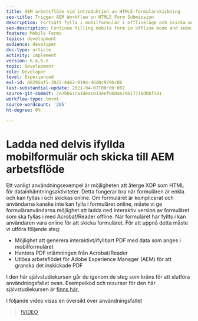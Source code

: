 ```yaml
---
title: AEM arbetsflöde vid introduktion av HTML5-formulärskickning
seo-title: Trigger AEM Workflow on HTML5 Form Submission
description: Fortsätt fylla i mobilformulär i offlineläge och skicka mobilformulär för att aktivera AEM arbetsflöde
seo-description: Continue filling mobile form in offline mode and submit mobile form to trigger AEM workflow
feature: Mobile Forms
topics: development
audience: developer
doc-type: article
activity: implement
version: 6.4,6.5
topic: Development
role: Developer
level: Experienced
exl-id: 88295af5-3022-4462-9194-46d8c979bc8b
last-substantial-update: 2021-04-07T00:00:00Z
source-git-commit: 7a2bb61ca1dea1013eef088a629b17718dbbf381
workflow-type: tm+mt
source-wordcount: '205'
ht-degree: 0%

---
```


# Ladda ned delvis ifyllda mobilformulär och skicka till AEM arbetsflöde

Ett vanligt användningsexempel är möjligheten att återge XDP som HTML för datainhämtningsaktiviteter. Detta fungerar bra när formulären är enkla och kan fyllas i och skickas online. Om formuläret är komplicerat och användarna kanske inte kan fylla i formuläret online, måste vi ge formuläranvändarna möjlighet att ladda ned interaktiv version av formuläret som ska fyllas i med Acrobat/Reader offline. När formuläret har fyllts i kan användaren vara online för att skicka formuläret.
För att uppnå detta måste vi utföra följande steg:

* Möjlighet att generera interaktivt/ifyllbart PDF med data som anges i mobilformuläret
* Hantera PDF inlämningen från Acrobat/Reader
* Utlösa arbetsflödet för Adobe Experience Manager (AEM) för att granska det inskickade PDF

I den här självstudiekursen går du igenom de steg som krävs för att slutföra användningsfallet ovan. Exempelkod och resurser för den här självstudiekursen är [finns här.](part-four.md)

I följande video visas en översikt över användningsfallet

>[!VIDEO](https://video.tv.adobe.com/v/29677?quality=9&learn=on)
